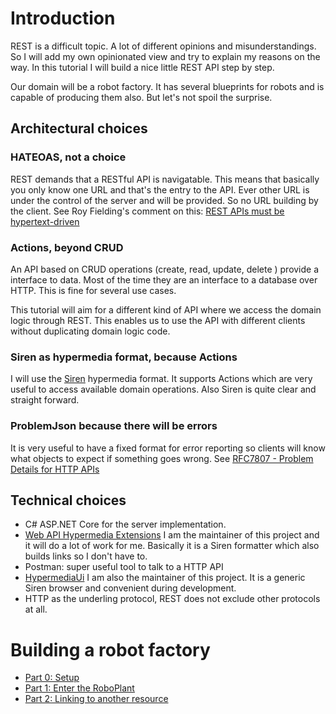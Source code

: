 # Introduction

REST is a difficult topic. A lot of different opinions and misunderstandings. So I will add my own opinionated view and try to explain my reasons on the way. 
In this tutorial I will build a nice little REST API step by step.

Our domain will be a robot factory. It has several blueprints for robots and is capable of producing them also. But let's not spoil the surprise.

## Architectural choices

### HATEOAS, not a choice
REST demands that a RESTful API is navigatable. This means that basically you only know one URL and that's the entry to the API. Ever other URL is under the control of the server and will be provided. So no URL building by the client.
See Roy Fielding's comment on this:
[REST APIs must be hypertext-driven](http://roy.gbiv.com/untangled/2008/rest-apis-must-be-hypertext-driven)

### Actions, beyond CRUD
An API based on CRUD operations (create, read, update, delete ) provide a interface to data. Most of the time they are an interface to a database over HTTP. This is fine for several use cases.

This tutorial will aim for a different kind of API where we access the domain logic through REST. This enables us to use the API with different clients without duplicating domain logic code.

### Siren as hypermedia format, because Actions
I will use the [Siren](https://github.com/kevinswiber/siren) hypermedia format. It supports Actions which are very useful to access available domain operations. Also Siren is quite clear and straight forward.

### ProblemJson because there will be errors
It is very useful to have a fixed format for error reporting so clients will know what objects to expect if something goes wrong. See [RFC7807 - Problem Details for HTTP APIs](https://tools.ietf.org/html/rfc7807)

## Technical choices
- C# ASP.NET Core for the server implementation.
- [Web API Hypermedia Extensions](https://github.com/bluehands/WebApiHypermediaExtensions) I am the maintainer of this project and it will do a lot of work for me. Basically it is a Siren formatter which also builds links so I don't have to.
- Postman: super useful tool to talk to a HTTP API
- [HypermediaUi](https://github.com/MathiasReichardt/HypermediaUi) I am also the maintainer of this project. It is a generic Siren browser and convenient during development.
- HTTP as the underling protocol, REST does not exclude other protocols at all.

# Building a robot factory

- [Part 0: Setup](part0/part0.md)
- [Part 1: Enter the RoboPlant](part1/part1.md)
- [Part 2: Linking to another resource](part2/part2.md)